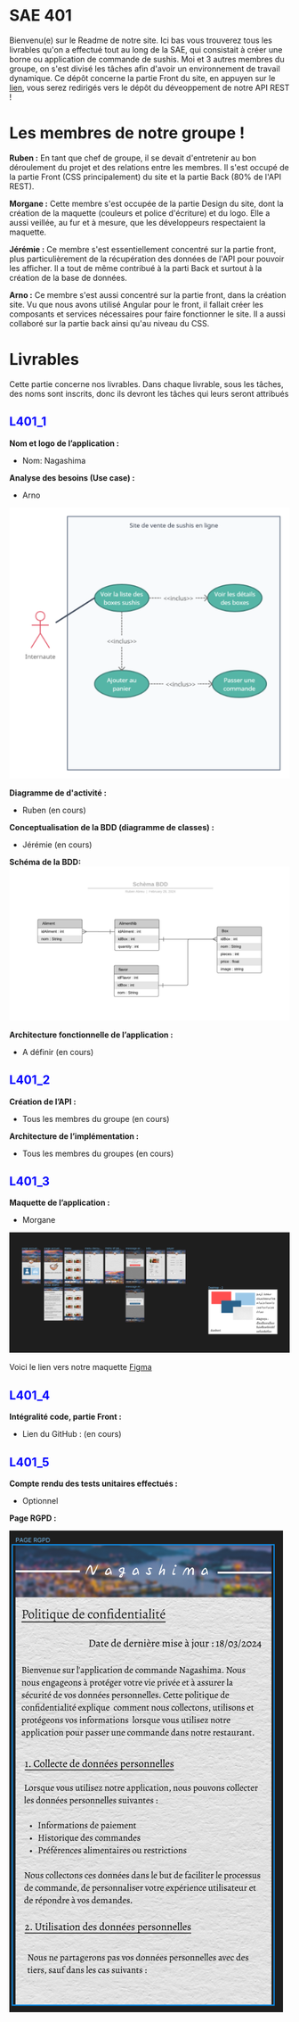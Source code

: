 # SAE 401

Bienvenu(e) sur le Readme de notre site. Ici bas vous trouverez tous les livrables qu'on a effectué tout au long de la SAE, qui consistait à créer une borne ou application de commande de sushis. Moi et 3 autres membres du groupe, on s'est divisé les tâches afin d'avoir un environnement de travail dynamique. Ce dépôt concerne la partie Front du site, en appuyen sur le [lien](https://github.com/RubenDavidAbreu/REST-API), vous serez redirigés vers le dépôt du déveoppement de notre API REST !

# Les membres de notre groupe !

**Ruben :**
En tant que chef de groupe, il se devait d'entretenir au bon déroulement du projet et des relations entre les membres. Il s'est occupé de la partie Front (CSS principalement) du site et la partie Back (80% de l'API REST).

**Morgane :**
Cette membre s'est occupée de la partie Design du site, dont la création de la maquette (couleurs et police d'écriture) et du logo. Elle a aussi veillée, au fur et à mesure, que les développeurs respectaient la maquette. 

**Jérémie :**
Ce membre s'est essentiellement concentré sur la partie front, plus particulièrement de la récupération des données de l'API pour pouvoir les afficher. Il a tout de même contribué à la parti Back et surtout à la création de la base de données.

**Arno :**
Ce membre s'est aussi concentré sur la partie front, dans la création site. Vu que nous avons utilisé Angular pour le front, il fallait créer les composants et services nécessaires pour faire fonctionner le site. Il a aussi collaboré sur la partie back ainsi qu'au niveau du CSS.

# Livrables

Cette partie concerne nos livrables. Dans chaque livrable, sous les tâches, des noms sont inscrits, donc ils devront les tâches qui leurs seront attribués 

<h2 style="color: blue;">L401_1</h2>

**Nom et logo de l’application :**
- Nom: Nagashima

**Analyse des besoins (Use case) :**
- Arno
  
![Diagramme Use Case](gitimg/Usecase.png "Use Case")


**Diagramme de d'activité :**
- Ruben (en cours)


**Conceptualisation de la BDD (diagramme de classes) :**
- Jérémie (en cours)


**Schéma de la BDD:**
![BDD](gitimg/BDD.png "BDD")


**Architecture fonctionnelle de l’application :**
- A définir (en cours)

<h2 style="color: blue;">L401_2</h2>

**Création de l’API :**
- Tous les membres du groupe (en cours)

**Architecture de l’implémentation :**
- Tous les membres du groupes (en cours)

<h2 style="color: blue;">L401_3</h2>

**Maquette de l’application :**
- Morgane

![Figma](gitimg/figma.png "Maquette Figma")

Voici le lien vers notre maquette [Figma](https://www.figma.com/file/js3IPJ5lyDuOkkbZxPp5JI/SAE-401---Sushi?type=design&node-id=0-1&mode=design&t=OsKSFu5Ozi29BfzR-0)

<h2 style="color: blue;">L401_4</h2>

**Intégralité code, partie Front :**
- Lien du GitHub : (en cours)

<h2 style="color: blue;">L401_5</h2>

**Compte rendu des tests unitaires effectués :**
- Optionnel

**Page RGPD :**

![PageRGPD](gitimg/RGPD.png "Page RGPD")


